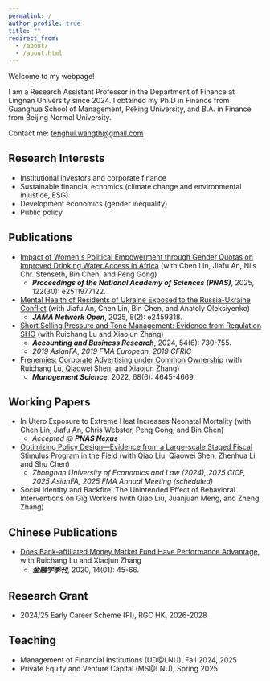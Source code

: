 ```yaml
---
permalink: /
author_profile: true
title: ""
redirect_from: 
  - /about/
  - /about.html
---
```


Welcome to my webpage! 

I am a Research Assistant Professor in the Department of Finance at Lingnan University since 2024. I obtained my Ph.D in Finance from Guanghua School of Management, Peking University, and B.A. in Finance from Beijing Normal University.

Contact me: tenghui.wangth@gmail.com

Research Interests
---
- Institutional investors and corporate finance
- Sustainable financial ecnomics (climate change and environmental injustice, ESG)
- Development economics (gender inequality)
- Public policy

Publications
---
- [Impact of Women's Political Empowerment through Gender Quotas on Improved Drinking Water Access in Africa](https://www.pnas.org/doi/10.1073/pnas.2511977122) (with Chen Lin, Jiafu An, Nils Chr. Stenseth, Bin Chen, and Peng Gong)
  - **_Proceedings of the National Academy of Sciences (PNAS)_**, 2025, 122(30): e2511977122.
- [Mental Health of Residents of Ukraine Exposed to the Russia-Ukraine Conflict](https://jamanetwork.com/journals/jamanetworkopen/fullarticle/2830228?guestAccessKey=b5a86f00-2de9-4f88-a83a-281f113a5afb&utm_source=jps&utm_medium=email&utm_campaign=author_alert-jamanetwork&utm_content=author-author_engagement&utm_term=1m) (with Jiafu An, Chen Lin, Bin Chen, and Anatoly Oleksiyenko)
  - **_JAMA Network Open_**, 2025, 8(2): e2459318.
- [Short Selling Pressure and Tone Management: Evidence from Regulation SHO](https://www.tandfonline.com/doi/abs/10.1080/00014788.2023.2227567) (with Ruichang Lu and Xiaojun Zhang)
  - **_Accounting and Business Research_**, 2024, 54(6): 730-755.
  - _2019 AsianFA, 2019 FMA European, 2019 CFRIC_
- [Frenemies: Corporate Advertising under Common Ownership](https://pubsonline.informs.org/doi/abs/10.1287/mnsc.2021.4098) (with Ruichang Lu, Qiaowei Shen, and Xiaojun Zhang)
  - **_Management Science_**, 2022, 68(6): 4645-4669.

Working Papers
---
- In Utero Exposure to Extreme Heat Increases Neonatal Mortality (with Chen Lin, Jiafu An, Chris Webster, Peng Gong, and Bin Chen)
  - _Accepted @ **PNAS Nexus**_
- [Optimizing Policy Design—Evidence from a Large-scale Staged Fiscal Stimulus Program in the Field](https://papers.ssrn.com/sol3/papers.cfm?abstract_id=4675785) (with Qiao Liu, Qiaowei Shen, Zhenhua Li, and Shu Chen)
  - _Zhongnan University of Economics and Law (2024), 2025 CICF, 2025 AsianFA, 2025 FMA Annual Meeting (scheduled)_ 
- Social Identity and Backfire: The Unintended Effect of Behavioral Interventions on Gig Workers (with Qiao Liu, Juanjuan Meng, and Zheng Zhang)

Chinese Publications
---
- [Does Bank-affiliated Money Market Fund Have Performance Advantage](https://chn.oversea.cnki.net/kcms/detail/detail.aspx?dbcode=CCJD&filename=JKJR202001003&dbname=CCJDLAST2), with Ruichang Lu and Xiaojun Zhang
  - **_金融学季刊_**, 2020, 14(01): 45-66.
    
Research Grant
---
- 2024/25 Early Career Scheme (PI), RGC HK, 2026-2028

Teaching
---
- Management of Financial Institutions (UD@LNU), Fall 2024, 2025
- Private Equity and Venture Capital (MS@LNU), Spring 2025
